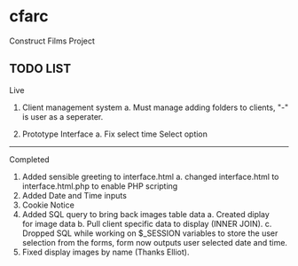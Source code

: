 cfarc
=====

Construct Films Project

TODO LIST
------------------------------------------------------------------------------------------------------------------------------------
Live

1. Client management system
    a. Must manage adding folders to clients, "-" is user as a seperater.
    
2. Prototype Interface
    a. Fix select time Select option


------------------------------------------------------------------------------------------------------------------------------------
Completed
1. Added sensible greeting to interface.html
    a. changed interface.html to interface.html.php to enable PHP scripting
2. Added Date and Time inputs
3. Cookie Notice
4. Added SQL query to bring back images table data
    a. Created diplay <DIV> for image data
    b. Pull client specific data to display (INNER JOIN).
    c. Dropped SQL while working on $_SESSION variables to store the user selection from the forms, form now outputs user selected date and time.
5. Fixed display images by name (Thanks Elliot).

